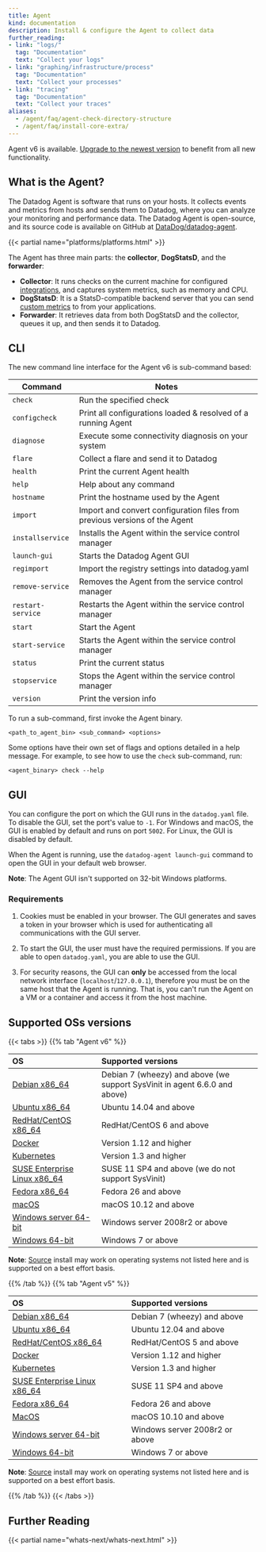 ```yaml
---
title: Agent
kind: documentation
description: Install & configure the Agent to collect data
further_reading:
- link: "logs/"
  tag: "Documentation"
  text: "Collect your logs"
- link: "graphing/infrastructure/process"
  tag: "Documentation"
  text: "Collect your processes"
- link: "tracing"
  tag: "Documentation"
  text: "Collect your traces"
aliases:
  - /agent/faq/agent-check-directory-structure
  - /agent/faq/install-core-extra/
---
```


<div class="alert alert-info">
Agent v6 is available. <a href="/agent/faq/upgrade-to-agent-v6">Upgrade to the newest version</a> to benefit from all new functionality.
</div>

## What is the Agent?

The Datadog Agent is software that runs on your hosts. It collects events and metrics from hosts and sends them to Datadog, where you can analyze your monitoring and performance data. The Datadog Agent is open-source, and its source code is available on GitHub at [DataDog/datadog-agent][1].

{{< partial name="platforms/platforms.html" >}}

The Agent has three main parts: the **collector**, **DogStatsD**, and the **forwarder**:

* **Collector**: It runs checks on the current machine for configured [integrations][2], and captures system metrics, such as memory and CPU.
* **DogStatsD**: It is a StatsD-compatible backend server that you can send [custom metrics][3] to from your applications.
* **Forwarder**: It retrieves data from both DogStatsD and the collector, queues it up, and then sends it to Datadog.

## CLI

The new command line interface for the Agent v6 is sub-command based:

| Command           | Notes                                                                      |
| ---------------   | -------------------------------------------------------------------------- |
| `check`           | Run the specified check                                                    |
| `configcheck`     | Print all configurations loaded & resolved of a running Agent              |
| `diagnose`        | Execute some connectivity diagnosis on your system                         |
| `flare`           | Collect a flare and send it to Datadog                                     |
| `health`          | Print the current Agent health                                             |
| `help`            | Help about any command                                                     |
| `hostname`        | Print the hostname used by the Agent                                       |
| `import`          | Import and convert configuration files from previous versions of the Agent |
| `installservice`  | Installs the Agent within the service control manager                      |
| `launch-gui`      | Starts the Datadog Agent GUI                                               |
| `regimport`       | Import the registry settings into datadog.yaml                             |
| `remove-service`  | Removes the Agent from the service control manager                         |
| `restart-service` | Restarts the Agent within the service control manager                      |
| `start`           | Start the Agent                                                            |
| `start-service`   | Starts the Agent within the service control manager                        |
| `status`          | Print the current status                                                   |
| `stopservice`     | Stops the Agent within the service control manager                         |
| `version`         | Print the version info                                                     |


To run a sub-command, first invoke the Agent binary.
```
<path_to_agent_bin> <sub_command> <options>
```

Some options have their own set of flags and options detailed in a help message. For example, to see how to use the `check` sub-command, run:
```
<agent_binary> check --help
```

## GUI

You can configure the port on which the GUI runs in the `datadog.yaml` file. To disable the GUI, set the port's value to `-1`.
For Windows and macOS, the GUI is enabled by default and runs on port `5002`. For Linux, the GUI is disabled by default.

When the Agent is running, use the `datadog-agent launch-gui` command to open the GUI in your default web browser.

**Note**: The Agent GUI isn't supported on 32-bit Windows platforms.

### Requirements

1. Cookies must be enabled in your browser. The GUI generates and saves a token in your browser which is used for authenticating all communications with the GUI server.

2. To start the GUI, the user must have the required permissions. If you are able to open `datadog.yaml`, you are able to use the GUI.

3. For security reasons, the GUI can **only** be accessed from the local network interface (```localhost```/```127.0.0.1```), therefore you must be on the same host that the Agent is running. That is, you can't run the Agent on a VM or a container and access it from the host machine.

## Supported OSs versions

{{< tabs >}}
{{% tab "Agent v6" %}}

| OS                                 | Supported versions                                                  |
| :----                              | :----                                                               |
| [Debian x86_64][1]                 | Debian 7 (wheezy) and above (we support SysVinit in agent 6.6.0 and above) |
| [Ubuntu x86_64][2]                 | Ubuntu 14.04 and above                                              |
| [RedHat/CentOS x86_64][3]          | RedHat/CentOS 6 and above                                           |
| [Docker][4]                       | Version 1.12 and higher                                             |
| [Kubernetes][5]                   | Version 1.3 and higher                                              |
| [SUSE Enterprise Linux x86_64][6] | SUSE 11 SP4 and above (we do not support SysVinit)                  |
| [Fedora x86_64][7]                | Fedora 26 and above                                                 |
| [macOS][8]                        | macOS 10.12 and above                                               |
| [Windows server 64-bit][9]        | Windows server 2008r2 or above                                      |
| [Windows 64-bit][9]               | Windows 7 or above                                                  |

**Note**: [Source][10] install may work on operating systems not listed here and is supported on a best effort basis.


[1]: /agent/basic_agent_usage/deb
[2]: /agent/basic_agent_usage/ubuntu
[3]: /agent/basic_agent_usage/redhat
[4]: /agent/basic_agent_usage/docker
[5]: /agent/basic_agent_usage/kubernetes
[6]: /agent/basic_agent_usage/suse
[7]: /agent/basic_agent_usage/fedora
[8]: /agent/basic_agent_usage/osx
[9]: /agent/basic_agent_usage/windows
[10]: /agent/basic_agent_usage/source
{{% /tab %}}
{{% tab "Agent v5" %}}

| OS                                 | Supported versions             |
| :----                              | :----                          |
| [Debian x86_64][1]                 | Debian 7 (wheezy) and above    |
| [Ubuntu x86_64][2]                 | Ubuntu 12.04 and above         |
| [RedHat/CentOS x86_64][3]          | RedHat/CentOS 5 and above      |
| [Docker][4]                       | Version 1.12 and higher        |
| [Kubernetes][5]                   | Version 1.3 and higher         |
| [SUSE Enterprise Linux x86_64][6] | SUSE 11 SP4 and above          |
| [Fedora x86_64][7]                | Fedora 26 and above            |
| [MacOS][8]                        | macOS 10.10 and above          |
| [Windows server 64-bit][9]        | Windows server 2008r2 or above |
| [Windows 64-bit][9]               | Windows 7 or above             |

**Note**: [Source][10] install may work on operating systems not listed here and is supported on a best effort basis.


[1]: /agent/basic_agent_usage/deb
[2]: /agent/basic_agent_usage/ubuntu
[3]: /agent/basic_agent_usage/redhat
[4]: /agent/basic_agent_usage/docker
[5]: /agent/basic_agent_usage/kubernetes
[6]: /agent/basic_agent_usage/suse
[7]: /agent/basic_agent_usage/fedora
[8]: /agent/basic_agent_usage/osx
[9]: /agent/basic_agent_usage/windows
[10]: /agent/basic_agent_usage/source
{{% /tab %}}
{{< /tabs >}}

## Further Reading

{{< partial name="whats-next/whats-next.html" >}}

[1]: https://github.com/DataDog/datadog-agent
[2]: /integrations
[3]: /developers/metrics/custom_metrics
